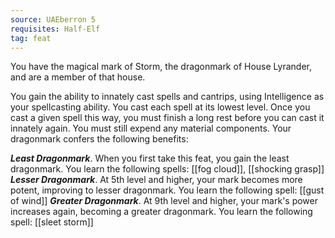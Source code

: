 ```yaml
---
source: UAEberron 5
requisites: Half-Elf
tag: feat
---
```


You have the magical mark of Storm, the dragonmark of House Lyrander, and are a member of that house.

You gain the ability to innately cast spells and cantrips, using Intelligence as your spellcasting ability. You cast each spell at its lowest level. Once you cast a given spell this way, you must finish a long rest before you can cast it innately again. You must still expend any material components. Your dragonmark confers the following benefits:

**_Least Dragonmark_**. When you first take this feat, you gain the least dragonmark. You learn the following spells: [[fog cloud]], [[shocking grasp]]
**_Lesser Dragonmark_**. At 5th level and higher, your mark becomes more potent, improving to lesser dragonmark. You learn the following spell: [[gust of wind]]
**_Greater Dragonmark_**. At 9th level and higher, your mark's power increases again, becoming a greater dragonmark. You learn the following spell: [[sleet storm]]
